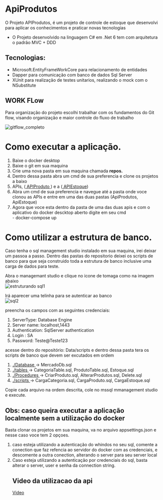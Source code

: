 # ApiProdutos

<p>O Projeto APIProdutos, é um projeto de controle de estoque que desenvolvi para aplicar os conhecimentos e praticar novas tecnologias</p>

<ul>
  <li> O Projeto desenvolvido na linguagem C# em .Net 6 tem com arquitetura o padrão MVC + DDD </li>
</ul>
  
## Tecnologias:  
<ul>
  <li> Microsoft.EntityFrameWorkCore para relacionamento de entidades</li>
  <li>Dapper para comunicação com banco de dados Sql Server</li>
  <li>XUnit para realização de testes unitarios, realizando o mock com o NSubstitute</li>
</ul>


   ## WORK FLow  
  <p> Para organização do projeto escolhi trabalhar com os fundamentos do Git flow, visando organização e maior controle do fluxo de trabalho <br>
   </p>

   ![gitflow_completo](https://github.com/VladNeres/ApiProdutos/assets/92832133/16d2c286-9999-4393-a6a9-52a0ceef28a3)


# Como executar a aplicação.

<ol>
<li> Baixe o docker desktop </li>
<li> Baixe o git em sua maquina </li>
<li> Crie uma nova pasta em sua maquina chamada  <strong> repos. </strong></li>
<li> Dentro dessa pasta abra um cmd de sua preferencia e clone os projetos a baixo </li>
<li> APIs, (<a href="https://github.com/VladNeres/ApiProdutos"> APIProduto </a>) e a (<a href="https://github.com/VladNeres/ApiEstoque"> APIEstoque</a>) </li>
<li> Abra um cmd de sua preferencia e navegue até a pasta onde voce clonou as APIs e entre em uma das duas pastas (ApiProdutos, ApiEstoque)</li>
<li> Agora que voce esta dentro da pasta de uma das duas apis e com o aplicativo do docker descktop aberto digite em seu cmd <br> - docker-compose up</li>
</ol>

# Como utilizar a estrutura de banco.

<p>Caso tenha o sql management studio instalado em sua maquina, irei deixar um passoa a passo.
Dentro das pastas do repositorio deixei os scripts de banco para que seja construido toda a estrutura de banco inclusive uma carga de dados para teste.
</p>

 Abra o managemant studio  e clique no icone de tomaga como na imagem abaixo <br>
  ![estruturando sql1](https://github.com/VladNeres/ApiProdutos/assets/92832133/a0c34e99-3f15-40ea-82f8-1808b9c62dea) <br>

 Irá aparecer uma telinha  para se autenticar ao banco <br>
 ![sql2](https://github.com/VladNeres/ApiProdutos/assets/92832133/7c647ede-3f1b-4694-bd40-71c0912d04ce) <br>
 
preencha os campos com as seguintes credenciais: <br>
<ol>
  <li>ServerType: Database Engine </li>
  <li>Server name:  localhost,1443 </li>
  <li> Authentication: SqlServer authentication </li>
  <li>Login : SA </li>
  <li>Password: Teste@Teste123 </li>
</ol>



<p>acesse dentro do repositório: Data/scripts  e dentro dessa pasta tera os scripts de banco que devem ser excutados em ordem </p>

<ol>
  <li> <a href="https://github.com/VladNeres/ApiProdutos/tree/main/Data/Scripts/DataBase"> ./Database </a> -> MercadoDb.sql</li>
  <li> <a href="https://github.com/VladNeres/ApiProdutos/tree/main/Data/Scripts/tables"> ./tables </a> -> CategoriaTable.sql, ProdutoTable.sql, Estoque.sql </li>
  <li> <a href="https://github.com/VladNeres/ApiProdutos/tree/main/Data/Scripts/Procedures">./Procedures </a> -> CriarProduto.sql, AlterarProdutos.sql, Delete.sql</li>
  <li> <a href="https://github.com/VladNeres/ApiProdutos/tree/main/Data/Scripts/Scripts">./scripts </a> -> CargaCategoria.sql, CargaProduto.sql, CargaEstoque.sql </li>
</ol>

Copie cada arquivo na ordem descrita, cole no mssql mmanagement studio e execute.

## Obs: caso queira executar a aplicação localmente sem a utilização do docker
Basta clonar os projetos em sua maquina, va no arquivo appsettings.json e nesse caso voce tem 2 opçoes.

<ol>
  <li>caso esteja utilizando a autenticação do whindos no seu sql, comente a conection que faz refencia ao servidor do docker com as credenciais, e descomente a outra conection, alterando o server para seu server local </li>
  <li> Caso esteja utilizando a autenticação por credenciais do sql, basta alterar o server, user e senha da connection string.</li>


 ## Video da utilizacao da api

 [Video](https://www.loom.com/share/67cd22d5982b4df88892228525006dd5?sid=8e06c731-b106-46cc-84a3-bf1240529742) 
